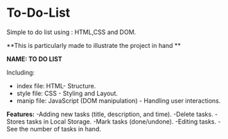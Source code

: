# To-Do-List
Simple to do list using : HTML,CSS and DOM.

**This is particularly made to illustrate the project in hand ** 

**NAME: TO DO LIST**

Including: 
- index file: HTML- Structure.
- style file: CSS - Styling and Layout.
- manip file: JavaScript (DOM manipulation) - Handling user interactions.

**Features:**
-Adding new tasks (title, description, and time).
-Delete tasks.
-Stores tasks in Local Storage.
-Mark tasks (done/undone).
-Editing tasks.
-See the number of tasks in hand.
